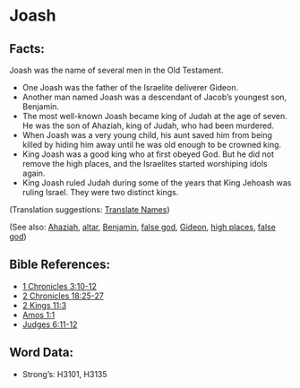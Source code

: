 # Joash

## Facts:

Joash was the name of several men in the Old Testament.

* One Joash was the father of the Israelite deliverer Gideon.
* Another man named Joash was a descendant of Jacob’s youngest son, Benjamin.
* The most well-known Joash became king of Judah at the age of seven. He was the son of Ahaziah, king of Judah, who had been murdered.
* When Joash was a very young child, his aunt saved him from being killed by hiding him away until he was old enough to be crowned king.
* King Joash was a good king who at first obeyed God. But he did not remove the high places, and the Israelites started worshiping idols again.
* King Joash ruled Judah during some of the years that King Jehoash was ruling Israel. They were two distinct kings.

(Translation suggestions: [Translate Names](../../translate/translate-names))

(See also: [Ahaziah](../names/ahaziah.md), [altar](../kt/altar.md), [Benjamin](../names/benjamin.md), [false god](../kt/falsegod.md), [Gideon](../names/gideon.md), [high places](../other/highplaces.md), [false god](../kt/falsegod.md))

## Bible References:

* [1 Chronicles 3:10-12](rc://en/tn/help/1ch/03/10)
* [2 Chronicles 18:25-27](rc://en/tn/help/2ch/18/25)
* [2 Kings 11:3](rc://en/tn/help/2ki/11/03)
* [Amos 1:1](rc://en/tn/help/amo/01/01)
* [Judges 6:11-12](rc://en/tn/help/jdg/06/11)

## Word Data:

* Strong’s: H3101, H3135

